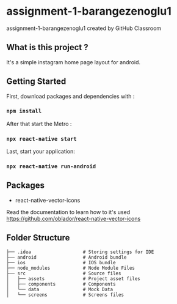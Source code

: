 # assignment-1-barangezenoglu1
assignment-1-barangezenoglu1 created by GitHub Classroom

## What is this project ?
It's a simple instagram home page layout for android.

## Getting Started
First, download packages and dependencies with :

### `npm install`

After that start the Metro :

### `npx react-native start`

Last, start your application:

### `npx react-native run-android`

## Packages

- react-native-vector-icons 

Read the documentation to learn how to it's used https://github.com/oblador/react-native-vector-icons

## Folder Structure
    ├── .idea                   # Storing settings for IDE
    ├── android                 # Android bundle
    ├── ios                     # IOS bundle
    ├── node_modules            # Node Module Files
    ├── src                     # Source files 
    │   ├── assets              # Project asset files
    │   ├── components          # Components
    │   └── data                # Mock Data
    │   └── screens             # Screens files
    

